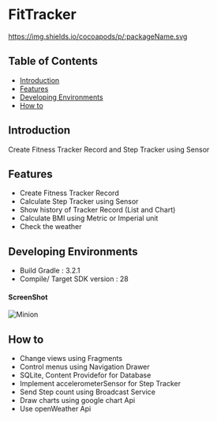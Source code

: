 # FitTracker
https://img.shields.io/cocoapods/p/:packageName.svg
## Table of Contents

- [Introduction](#introduction)
- [Features](#features)
- [Developing Environments](#developingenvironments)
- [How to](#Howto)

## Introduction
Create Fitness Tracker Record and Step Tracker using Sensor 

## Features
* Create Fitness Tracker Record
* Calculate Step Tracker using Sensor
* Show history of Tracker Record (List and Chart)
* Calculate BMI using Metric or Imperial unit
* Check the weather

## Developing Environments
- Build Gradle : 3.2.1
- Compile/ Target SDK version : 28

#### ScreenShot

![Minion](https://github.com/sangaelee/FitTracker/blob/master/app/src/main/res/drawable/calorie.png)

## How to
- Change views using Fragments
- Control menus using Navigation Drawer
- SQLite, Content Providefor for Database
- Implement accelerometerSensor for Step Tracker
- Send Step count using Broadcast Service
- Draw charts using google chart Api
- Use openWeather Api
